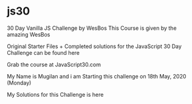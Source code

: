 # js30
 30 Day Vanilla JS Challenge by WesBos 
This Course is given by the amazing WesBos

Original Starter Files + Completed solutions for the JavaScript 30 Day Challenge can be found here

Grab the course at JavaScript30.com

My Name is Mugilan and i am Starting this challenge on 18th May, 2020 (Monday)

My Solutions for this Challenge is here

